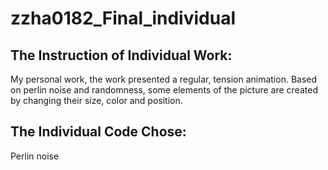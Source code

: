 # zzha0182_Final_individual
## The Instruction of Individual Work:
My personal work, the work presented a regular, tension animation. Based on perlin noise and randomness, some elements of the picture are created by changing their size, color and position.
## The Individual Code Chose:
Perlin noise
